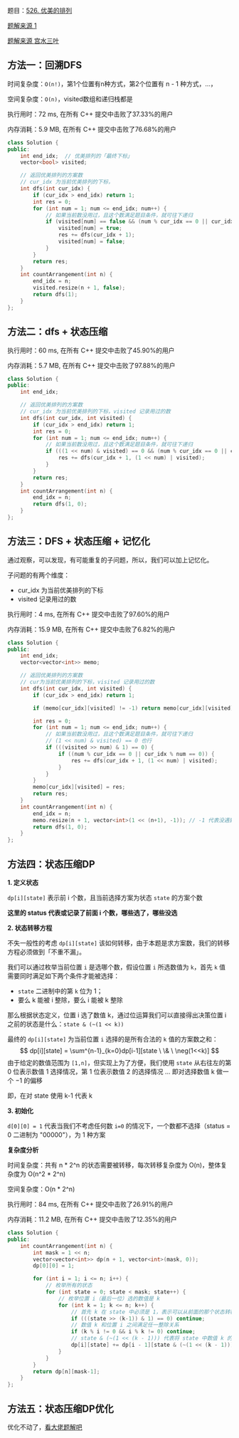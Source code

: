 题目：[526. 优美的排列](https://leetcode.cn/problems/beautiful-arrangement/)

[题解来源 1](https://leetcode.cn/problems/beautiful-arrangement/solution/yi-ti-wu-jie-dfs-bao-sou-ji-yi-hua-dp-zh-qblw/)

[题解来源 宫水三叶](https://leetcode.cn/problems/beautiful-arrangement/solution/gong-shui-san-xie-xiang-jie-liang-chong-vgsia/)

## 方法一：回溯DFS

时间复杂度：`O(n!)`，第1个位置有n种方式，第2个位置有 n - 1 种方式，...，

空间复杂度：`O(n)`，visited数组和递归栈都是

执行用时：72 ms, 在所有 C++ 提交中击败了37.33%的用户

内存消耗：5.9 MB, 在所有 C++ 提交中击败了76.68%的用户

```c++
class Solution {
public:
    int end_idx;  // 优美排列的「最终下标」
    vector<bool> visited;

    // 返回优美排列的方案数
    // cur_idx 为当前优美排列的下标，
    int dfs(int cur_idx) {
        if (cur_idx > end_idx) return 1;
        int res = 0;
        for (int num = 1; num <= end_idx; num++) {
            // 如果当前数没用过，且这个数满足题目条件，就可往下递归
            if (visited[num] == false && (num % cur_idx == 0 || cur_idx % num == 0)) {
                visited[num] = true;
                res += dfs(cur_idx + 1);
                visited[num] = false;
            }
        }
        return res;
    }
    int countArrangement(int n) {
        end_idx = n;
        visited.resize(n + 1, false);
        return dfs(1);
    }
};
```

## 方法二：dfs + 状态压缩

执行用时：60 ms, 在所有 C++ 提交中击败了45.90%的用户

内存消耗：5.7 MB, 在所有 C++ 提交中击败了97.88%的用户

```c++
class Solution {
public:
    int end_idx;

    // 返回优美排列的方案数
    // cur_idx 为当前优美排列的下标，visited 记录用过的数
    int dfs(int cur_idx, int visited) {
        if (cur_idx > end_idx) return 1;
        int res = 0;
        for (int num = 1; num <= end_idx; num++) {
            // 如果当前数没用过，且这个数满足题目条件，就可往下递归
            if (((1 << num) & visited) == 0 && (num % cur_idx == 0 || cur_idx % num == 0)) {
                res += dfs(cur_idx + 1, (1 << num) | visited);
            }
        }
        return res;
    }
    int countArrangement(int n) {
        end_idx = n;
        return dfs(1, 0);
    }
};
```

## 方法三：DFS + 状态压缩 + 记忆化

通过观察，可以发现，有可能重复的子问题，所以，我们可以加上记忆化。

子问题的有两个维度：

- cur_idx 为当前优美排列的下标
- visited 记录用过的数

执行用时：4 ms, 在所有 C++ 提交中击败了97.60%的用户

内存消耗：15.9 MB, 在所有 C++ 提交中击败了6.82%的用户

```c++
class Solution {
public:
    int end_idx;
    vector<vector<int>> memo;

    // 返回优美排列的方案数
    // cur为当前优美排列的下标，visited 记录用过的数
    int dfs(int cur_idx, int visited) {
        if (cur_idx > end_idx) return 1;

        if (memo[cur_idx][visited] != -1) return memo[cur_idx][visited];

        int res = 0;
        for (int num = 1; num <= end_idx; num++) {
            // 如果当前数没用过，且这个数满足题目条件，就可往下递归
            // (1 << num) & visited) == 0 也行
            if (((visited >> num) & 1) == 0) {
                if ((num % cur_idx == 0 || cur_idx % num == 0)) {
                    res += dfs(cur_idx + 1, (1 << num) | visited);
                }
            }
        }
        memo[cur_idx][visited] = res;
        return res;
    }
    int countArrangement(int n) {
        end_idx = n;
        memo.resize(n + 1, vector<int>(1 << (n+1), -1)); // -1 代表没遇到过
        return dfs(1, 0);
    }
};
```

## 方法四：状态压缩DP

**1. 定义状态**

`dp[i][state]` 表示前 i 个数，且当前选择方案为状态 `state` 的方案个数

**这里的 status 代表或记录了前面 i 个数，哪些选了，哪些没选**

**2. 状态转移方程**

不失一般性的考虑 `dp[i][state]` 该如何转移，由于本题是求方案数，我们的转移方程必须做到「不重不漏」。

我们可以通过枚举当前位置 `i` 是选哪个数，假设位置 `i` 所选数值为 `k`，首先 `k` 值需要同时满足如下两个条件才能被选择：

- `state` 二进制中的第 `k` 位为 1；
- 要么 k 能被 i 整除，要么 i 能被 k 整除

那么根据状态定义，位置 i 选了数值 k，通过位运算我们可以直接得出决策位置 i 之前的状态是什么：`state & (~(1 << k))`

最终的 `dp[i][state]` 为当前位置 `i` 选择的是所有合法的 `k` 值的方案数之和：
$$
dp[i][state] = \sum^{n-1}_{k=0}dp[i-1][state \ \& \ \neg(1<<k)]
$$
由于给定的数值范围为 `[1,n]`，但实现上为了方便，我们使用 `state` 从右往左的第 0 位表示数值 1 选择情况，第 1 位表示数值 2 的选择情况 ... 即对选择数值 k 做一个 −1 的偏移

即，在对 state 使用 k-1 代表 k

**3. 初始化**

`d[0][0] = 1` 代表当我们不考虑任何数 `i=0` 的情况下，一个数都不选择（status = 0 二进制为 "00000"），为 1 种方案

**复杂度分析**

时间复杂度：共有 n * 2^n 的状态需要被转移，每次转移复杂度为 O(n)，整体复杂度为 O(n^2 * 2^n)

空间复杂度：O(n * 2^n)

执行用时：84 ms, 在所有 C++ 提交中击败了26.91%的用户

内存消耗：11.2 MB, 在所有 C++ 提交中击败了12.35%的用户

```c++
class Solution {
public:
    int countArrangement(int n) {
        int mask = 1 << n;
        vector<vector<int>> dp(n + 1, vector<int>(mask, 0));
        dp[0][0] = 1;

        for (int i = 1; i <= n; i++) {
            // 枚举所有的状态
            for (int state = 0; state < mask; state++) {
                // 枚举位置 i（最后一位）选的数值是 k
                for (int k = 1; k <= n; k++) {
                    // 首先 k 在 state 中必须是 1，表示可以从前面的那个状态转移过来
                    if (((state >> (k-1)) & 1) == 0) continue;
                    // 数值 k 和位置 i 之间满足任一整除关系
                    if (k % i != 0 && i % k != 0) continue;
                    // state & (~(1 << (k - 1))) 代表将 state 中数值 k 的位置置零
                    dp[i][state] += dp[i - 1][state & (~(1 << (k - 1)))];
                }
            }
        }
        return dp[n][mask-1];
    }
};

```

## 方法五：状态压缩DP优化

优化不动了，[看大佬题解吧](https://leetcode.cn/problems/beautiful-arrangement/solution/gong-shui-san-xie-xiang-jie-liang-chong-vgsia/)

